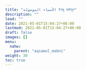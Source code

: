```yaml
---
title: "الأسماء الموصولة ইসমু মাউসূল"
description: ""
lead: ""
date: 2021-05-01T15:04:27+06:00
lastmod: 2021-05-01T15:04:27+06:00
draft: false
images: []
menu: 
  nahw:
    parent: "aqsamul_mabni"
weight: 30
toc: true
---
```



